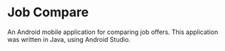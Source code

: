 # Job Compare

An Android mobile application for comparing job offers. This application was written in Java, using Android Studio. 